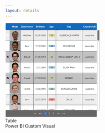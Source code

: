 ```yaml
---
layout: details
---
```

<div class="details__card">
  <div class="details__card-image">
    <img src="website/assets/images/table-icon.png">
  </div>
  <div class="details__card-text">
    <div class="details__card-title">
      Table
    </div>
    <div class="details__card-description">
      Power BI Custom Visual
    </div>
  </div>
</div>
